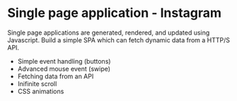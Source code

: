 # Single page application - Instagram
Single page applications are generated, rendered, and updated using Javascript. Build a simple SPA which can fetch dynamic data from a HTTP/S API.
- Simple event handling (buttons)
- Advanced mouse event (swipe)
- Fetching data from an API
- Inifinite scroll
- CSS animations

